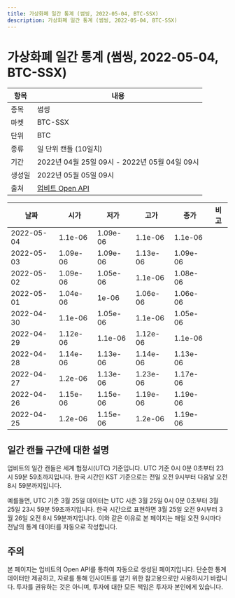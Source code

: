 ```yaml
---
title: 가상화폐 일간 통계 (썸씽, 2022-05-04, BTC-SSX)
description: 가상화폐 일간 통계 (썸씽, 2022-05-04, BTC-SSX)
---
```



가상화폐 일간 통계 (썸씽, 2022-05-04, BTC-SSX)
===

|항목|내용|
|--|--|
|종목|썸씽|
|마켓|BTC-SSX|
|단위|BTC|
|종류|일 단위 캔들 (10일치)|
|기간|2022년 04월 25일 09시 - 2022년 05월 04일 09시|
|생성일|2022년 05월 05일 09시|
|출처|[업비트 Open API](https://docs.upbit.com)|


|날짜|시가|저가|고가|종가|비고|
|--|--|--|--|--|--|
|2022-05-04|1.1e-06|1.09e-06|1.1e-06|1.1e-06|    |
|2022-05-03|1.09e-06|1.09e-06|1.13e-06|1.09e-06|    |
|2022-05-02|1.09e-06|1.05e-06|1.1e-06|1.08e-06|    |
|2022-05-01|1.04e-06|1e-06|1.06e-06|1.06e-06|    |
|2022-04-30|1.1e-06|1.05e-06|1.1e-06|1.05e-06|    |
|2022-04-29|1.12e-06|1.1e-06|1.12e-06|1.1e-06|    |
|2022-04-28|1.14e-06|1.13e-06|1.14e-06|1.13e-06|    |
|2022-04-27|1.2e-06|1.13e-06|1.23e-06|1.17e-06|    |
|2022-04-26|1.15e-06|1.15e-06|1.19e-06|1.19e-06|    |
|2022-04-25|1.2e-06|1.15e-06|1.2e-06|1.19e-06|    |


일간 캔들 구간에 대한 설명
---


업비트의 일간 캔들은 세계 협정시(UTC) 기준입니다. 
UTC 기준 0시 0분 0초부터 23시 59분 59초까지입니다. 
한국 시간인 KST 기준으로는 전일 오전 9시부터 다음날 오전 8시 59분까지입니다. 


예를들면, UTC 기준 3월 25일 데이터는 UTC 시준 3월 25일 0시 0분 0초부터 3월 25일 23시 59분 59초까지입니다. 
한국 시간으로 표현하면 3월 25일 오전 9시부터 3월 26일 오전 8시 59분까지입니다. 
이와 같은 이유로 본 페이지는 매일 오전 9시마다 전날의 통계 데이터를 자동으로 작성합니다. 


주의
---


본 페이지는 업비트의 Open API를 통하여 자동으로 생성된 페이지입니다. 
단순한 통계 데이터만 제공하고, 자료를 통해 인사이트를 얻기 위한 참고용으로만 사용하시기 바랍니다. 
투자를 권유하는 것은 아니며, 투자에 대한 모든 책임은 투자자 본인에게 있습니다. 
